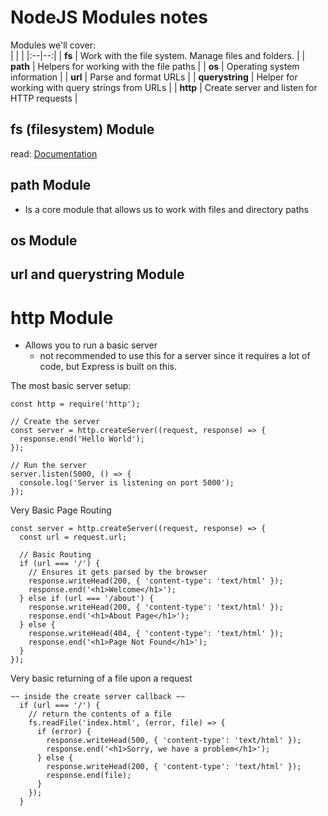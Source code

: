 # NodeJS Modules notes
Modules  we'll cover:  
|  |  |
|:--|--:|
| **fs** | Work with the file system. Manage files and folders. |
| **path** | Helpers for working with the file paths |
| **os** | Operating system information |
| **url** | Parse and format URLs |
| **querystring** | Helper for working with query strings from URLs |
| **http** | Create server and listen for HTTP requests |


## fs (filesystem) Module
read: [Documentation](https://nodejs.org/api/fs.html)

## path Module
- Is a core module that allows us to work with files and directory paths

## os Module

## url and querystring Module

# http Module
- Allows you to run a basic server
  - not recommended to use this for a server since it requires a lot of code, but Express is built on this.

The most basic server setup:
```JS 
const http = require('http');

// Create the server
const server = http.createServer((request, response) => {
  response.end('Hello World');
});

// Run the server
server.listen(5000, () => {
  console.log('Server is listening on port 5000');
});
```

Very Basic Page Routing
```JS
const server = http.createServer((request, response) => {
  const url = request.url;

  // Basic Routing
  if (url === '/') {
    // Ensures it gets parsed by the browser
    response.writeHead(200, { 'content-type': 'text/html' });
    response.end('<h1>Welcome</h1>');
  } else if (url === '/about') {
    response.writeHead(200, { 'content-type': 'text/html' });
    response.end('<h1>About Page</h1>');
  } else {
    response.writeHead(404, { 'content-type': 'text/html' });
    response.end('<h1>Page Not Found</h1>');
  }
});
```

Very basic returning of a file upon a request
```JS
~~ inside the create server callback ~~
  if (url === '/') {  
    // return the contents of a file
    fs.readFile('index.html', (error, file) => {
      if (error) {
        response.writeHead(500, { 'content-type': 'text/html' });
        response.end('<h1>Sorry, we have a problem</h1>');
      } else {
        response.writeHead(200, { 'content-type': 'text/html' });
        response.end(file);
      }
    });
  }
```

